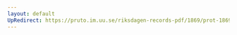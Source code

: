 ```yaml
---
layout: default
UpRedirect: https://pruto.im.uu.se/riksdagen-records-pdf/1869/prot-1869--fk--410/prot-1869--fk--410_044.pdf
---
```

